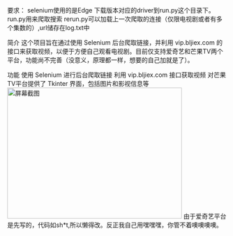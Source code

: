 要求：
selenium使用的是Edge
下载版本对应的driver到run.py这个目录下。
run.py用来爬取搜索
rerun.py可以加载上一次爬取的连接（仅限电视剧或者有多个集数的）,url储存在log.txt中

简介
这个项目旨在通过使用 Selenium 后台爬取链接，并利用 vip.bljiex.com 的接口来获取视频，以便于方便自己观看电视剧。目前仅支持爱奇艺和芒果TV两个平台，功能尚不完善（没意义，原理都一样，想要的自己加就是了）。

功能
使用 Selenium 进行后台爬取链接
利用 vip.bljiex.com 接口获取视频
对芒果TV平台提供了 Tkinter 界面，包括图片和影视信息等
<img src="https://github.com/lannzyang/-my_tag/assets/150817172/c0c2e914-38c5-454e-a032-53beb2c0b126" alt="屏幕截图" width="400" height="300">
由于爱奇艺平台是先写的，代码如sh*t,所以懒得改。反正我自己用嘿嘿嘿，你管不着噢噢噢噢。
